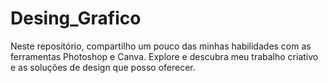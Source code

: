 # Desing_Grafico
 Neste repositório, compartilho um pouco das minhas habilidades com as ferramentas Photoshop e Canva. Explore e descubra meu trabalho criativo e as soluções de design que posso oferecer.
